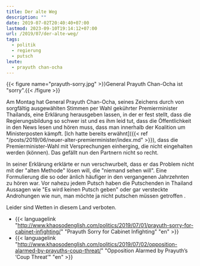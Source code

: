 ```yaml
---
title: Der alte Weg
description: ""
date: 2019-07-02T20:40:40+07:00
lastmod: 2023-09-10T19:14:12+07:00
url: /2019/07/der-alte-weg/
tags:
  - politik
  - regierung
  - putsch
leute:
  - prayuth chan-ocha
---
```


{{< figure name="prayuth-sorry.jpg" >}}General Prayuth Chan-Ocha ist "sorry".{{< /figure >}}
<!--lint disable no-undefined-references-->
Am Montag hat General Prayuth Chan-Ocha, seines Zeichens durch von sorgfältig ausgewählten Stimmen per Wahl gekührter Premierminister Thailands, eine Erklärung herausgeben lassen, in der er fest stellt, dass die Regierungsbildung so schwer ist und es ihm leid tut, dass die Öffentlichkeit in den News lesen und hören muss, dass man innerhalb der Koalition um Ministerposten kämpft. [Ich hatte bereits erwähnt]({{< ref "/posts/2019/06/neuer-alter-premierminister/index.md" >}}), dass die Premierminister-Wahl mit Versprechungen einherging, die nicht eingehalten werden (können). Das gefällt nun den Partnern nicht so recht.
<!--lint enable no-undefined-references-->
In seiner Erklärung erklärte er nun verschwurbelt, dass er das Problem nicht mit der "alten Methode" lösen will, die "niemand sehen will". Eine Formulierung die so oder änlich häufiger in den vergangenen Jahrzehnten zu hören war. Vor nahezu jedem Putsch haben die Putschenden in Thailand Aussagen wie "Es wird keinen Putsch geben" oder gar versteckte Androhungen wie nun, man möchte ja nicht putschen müssen getroffen .

Leider sind Wetten in diesem Land verboten.

- {{< languagelink "<http://www.khaosodenglish.com/politics/2019/07/01/prayuth-sorry-for-cabinet-infighting/>" "Prayuth Sorry for Cabinet Infighting" "en" >}}
- {{< languagelink "<http://www.khaosodenglish.com/politics/2019/07/02/opposition-alarmed-by-prayuths-coup-threat/>" "Opposition Alarmed by Prayuth’s ‘Coup Threat’" "en" >}}
